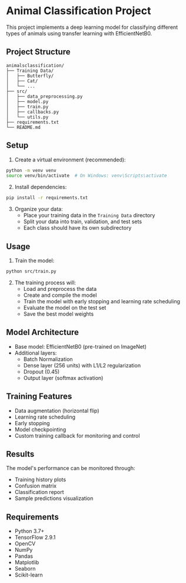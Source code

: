 # Animal Classification Project

This project implements a deep learning model for classifying different types of animals using transfer learning with EfficientNetB0.

## Project Structure

```
animalsclassification/
├── Training Data/
│   ├── Butterfly/
│   ├── Cat/
│   └── ...
├── src/
│   ├── data_preprocessing.py
│   ├── model.py
│   ├── train.py
│   ├── callbacks.py
│   └── utils.py
├── requirements.txt
└── README.md
```

## Setup

1. Create a virtual environment (recommended):
```bash
python -m venv venv
source venv/bin/activate  # On Windows: venv\Scripts\activate
```

2. Install dependencies:
```bash
pip install -r requirements.txt
```

3. Organize your data:
   - Place your training data in the `Training Data` directory
   - Split your data into train, validation, and test sets
   - Each class should have its own subdirectory

## Usage

1. Train the model:
```bash
python src/train.py
```

2. The training process will:
   - Load and preprocess the data
   - Create and compile the model
   - Train the model with early stopping and learning rate scheduling
   - Evaluate the model on the test set
   - Save the best model weights

## Model Architecture

- Base model: EfficientNetB0 (pre-trained on ImageNet)
- Additional layers:
  - Batch Normalization
  - Dense layer (256 units) with L1/L2 regularization
  - Dropout (0.45)
  - Output layer (softmax activation)

## Training Features

- Data augmentation (horizontal flip)
- Learning rate scheduling
- Early stopping
- Model checkpointing
- Custom training callback for monitoring and control

## Results

The model's performance can be monitored through:
- Training history plots
- Confusion matrix
- Classification report
- Sample predictions visualization

## Requirements

- Python 3.7+
- TensorFlow 2.9.1
- OpenCV
- NumPy
- Pandas
- Matplotlib
- Seaborn
- Scikit-learn 